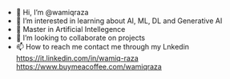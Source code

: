 - 👋 Hi, I’m @wamiqraza
- 👀 I’m interested in learning about AI, ML, DL and Generative AI
- 🌱 Master in Artificial Intellegence
- 💞️ I’m looking to collaborate on projects
- 📫 How to reach me contact me through my Lnkedin
      https://it.linkedin.com/in/wamiq-raza
  </br> https://www.buymeacoffee.com/wamiqraza


<!---
wamiqraza/wamiqraza is a ✨ special ✨ repository because its `README.md` (this file) appears on your GitHub profile.
You can click the Preview link to take a look at your changes.
--->
